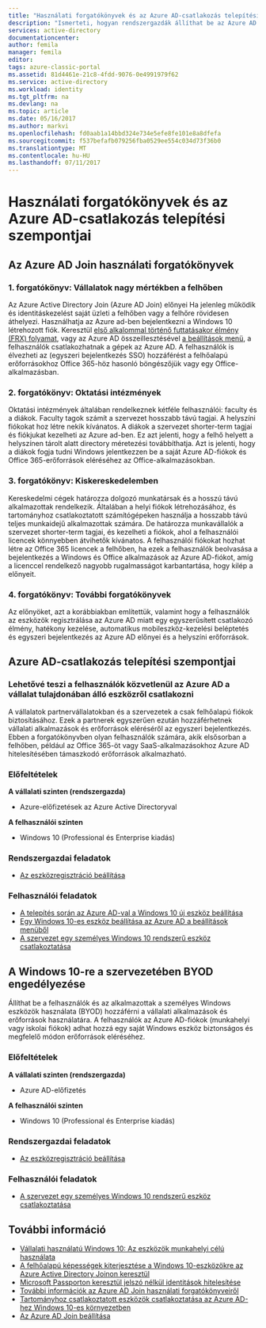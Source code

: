 ```yaml
---
title: "Használati forgatókönyvek és az Azure AD-csatlakozás telepítési szempontjai |} Microsoft Docs"
description: "Ismerteti, hogyan rendszergazdák állíthat be az Azure AD Join a saját végfelhasználóik számára (az alkalmazottak, a diákok, más felhasználókat). A cikk ismerteti az Azure AD Joint a különböző valós forgatókönyv is."
services: active-directory
documentationcenter: 
author: femila
manager: femila
editor: 
tags: azure-classic-portal
ms.assetid: 81d4461e-21c8-4fdd-9076-0e4991979f62
ms.service: active-directory
ms.workload: identity
ms.tgt_pltfrm: na
ms.devlang: na
ms.topic: article
ms.date: 05/16/2017
ms.author: markvi
ms.openlocfilehash: fd0aab1a14bbd324e734e5efe8fe101e8a8dfefa
ms.sourcegitcommit: f537befafb079256fba0529ee554c034d73f36b0
ms.translationtype: MT
ms.contentlocale: hu-HU
ms.lasthandoff: 07/11/2017
---
```

# <a name="usage-scenarios-and-deployment-considerations-for-azure-ad-join"></a>Használati forgatókönyvek és az Azure AD-csatlakozás telepítési szempontjai
## <a name="usage-scenarios-for-azure-ad-join"></a>Az Azure AD Join használati forgatókönyvek
### <a name="scenario-1-businesses-largely-in-the-cloud"></a>1. forgatókönyv: Vállalatok nagy mértékben a felhőben
Az Azure Active Directory Join (Azure AD Join) előnyei Ha jelenleg működik és identitáskezelést saját üzleti a felhőben vagy a felhőre rövidesen áthelyezi. Használhatja az Azure ad-ben bejelentkezni a Windows 10 létrehozott fiók. Keresztül [első alkalommal történő futtatásakor élmény (FRX) folyamat](active-directory-azureadjoin-user-frx.md), vagy az Azure AD összeillesztésével [a beállítások menü](active-directory-azureadjoin-user-upgrade.md), a felhasználók csatlakozhatnak a gépek az Azure AD.  A felhasználók is élvezheti az (egyszeri bejelentkezés SSO) hozzáférést a felhőalapú erőforrásokhoz Office 365-höz hasonló böngészőjük vagy egy Office-alkalmazásban.

### <a name="scenario-2-educational-institutions"></a>2. forgatókönyv: Oktatási intézmények
Oktatási intézmények általában rendelkeznek kétféle felhasználói: faculty és a diákok. Faculty tagok számít a szervezet hosszabb távú tagjai. A helyszíni fiókokat hoz létre nekik kívánatos. A diákok a szervezet shorter-term tagjai és fiókjukat kezelheti az Azure ad-ben. Ez azt jelenti, hogy a felhő helyett a helyszínen tárolt alatt directory méretezési továbbíthatja. Azt is jelenti, hogy a diákok fogja tudni Windows jelentkezzen be a saját Azure AD-fiókok és Office 365-erőforrások eléréséhez az Office-alkalmazásokban.

### <a name="scenario-3-retail-businesses"></a>3. forgatókönyv: Kiskereskedelemben
Kereskedelmi cégek határozza dolgozó munkatársak és a hosszú távú alkalmazottak rendelkezik. Általában a helyi fiókok létrehozásához, és tartományhoz csatlakoztatott számítógépeken használja a hosszabb távú teljes munkaidejű alkalmazottak számára. De határozza munkavállalók a szervezet shorter-term tagjai, és kezelheti a fiókok, ahol a felhasználói licencek könnyebben átvihetők kívánatos. A felhasználói fiókokat hozhat létre az Office 365 licencek a felhőben, ha ezek a felhasználók beolvasása a bejelentkezés a Windows és Office alkalmazások az Azure AD-fiókot, amíg a licenccel rendelkező nagyobb rugalmasságot karbantartása, hogy kilép a előnyeit.

### <a name="scenario-4-additional-scenarios"></a>4. forgatókönyv: További forgatókönyvek
Az előnyöket, azt a korábbiakban említettük, valamint hogy a felhasználók az eszközök regisztrálása az Azure AD miatt egy egyszerűsített csatlakozó élmény, hatékony kezelése, automatikus mobileszköz-kezelési beléptetés és egyszeri bejelentkezés az Azure AD előnyei és a helyszíni erőforrások.  

## <a name="deployment-considerations-for-azure-ad-join"></a>Azure AD-csatlakozás telepítési szempontjai
### <a name="enable-your-users-to-join-a-company-owned-device-directly-to-azure-ad"></a>Lehetővé teszi a felhasználók közvetlenül az Azure AD a vállalat tulajdonában álló eszközről csatlakozni
A vállalatok partnervállalatokban és a szervezetek a csak felhőalapú fiókok biztosításához. Ezek a partnerek egyszerűen ezután hozzáférhetnek vállalati alkalmazások és erőforrások eléréséről az egyszeri bejelentkezés. Ebben a forgatókönyvben olyan felhasználók számára, akik elsősorban a felhőben, például az Office 365-öt vagy SaaS-alkalmazásokhoz Azure AD hitelesítésében támaszkodó erőforrások alkalmazható.

### <a name="prerequisites"></a>Előfeltételek
**A vállalati szinten (rendszergazda)**

* Azure-előfizetések az Azure Active Directoryval  

**A felhasználói szinten**

* Windows 10 (Professional és Enterprise kiadás)

### <a name="administrator-tasks"></a>Rendszergazdai feladatok
* [Az eszközregisztráció beállítása](active-directory-azureadjoin-setup.md)

### <a name="user-tasks"></a>Felhasználói feladatok
* [A telepítés során az Azure AD-val a Windows 10 új eszköz beállítása](active-directory-azureadjoin-user-frx.md)
* [Egy Windows 10-es eszköz beállítása az Azure AD a beállítások menüből](active-directory-azureadjoin-user-upgrade.md)
* [A szervezet egy személyes Windows 10 rendszerű eszköz csatlakoztatása](active-directory-azureadjoin-personal-device.md)

## <a name="enable-byod-in-your-organization-for-windows-10"></a>A Windows 10-re a szervezetében BYOD engedélyezése
Állíthat be a felhasználók és az alkalmazottak a személyes Windows eszközök használata (BYOD) hozzáférni a vállalati alkalmazások és erőforrások használatára. A felhasználók az Azure AD-fiókok (munkahelyi vagy iskolai fiókok) adhat hozzá egy saját Windows eszköz biztonságos és megfelelő módon erőforrások eléréséhez.

### <a name="prerequisites"></a>Előfeltételek
**A vállalati szinten (rendszergazda)**

* Azure AD-előfizetés

**A felhasználói szinten**

* Windows 10 (Professional és Enterprise kiadás)

### <a name="administrator-tasks"></a>Rendszergazdai feladatok
* [Az eszközregisztráció beállítása](active-directory-azureadjoin-setup.md)

### <a name="user-tasks"></a>Felhasználói feladatok
* [A szervezet egy személyes Windows 10 rendszerű eszköz csatlakoztatása](active-directory-azureadjoin-personal-device.md)

## <a name="additional-information"></a>További információ
* [Vállalati használatú Windows 10: Az eszközök munkahelyi célú használata](active-directory-azureadjoin-windows10-devices-overview.md)
* [A felhőalapú képességek kiterjesztése a Windows 10-eszközökre az Azure Active Directory Joinon keresztül](active-directory-azureadjoin-user-upgrade.md)
* [Microsoft Passporton keresztül jelszó nélkül identitások hitelesítése](active-directory-azureadjoin-passport.md)
* [További információk az Azure AD Join használati forgatókönyveiről](active-directory-azureadjoin-deployment-aadjoindirect.md)
* [Tartományhoz csatlakoztatott eszközök csatlakoztatása az Azure AD-hez Windows 10-es környezetben](active-directory-azureadjoin-devices-group-policy.md)
* [Az Azure AD Join beállítása](active-directory-azureadjoin-setup.md)

